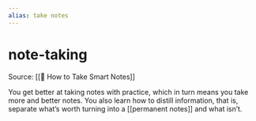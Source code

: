```yaml
---
alias: take notes
---
```


# note-taking
Source: [[📕 How to Take Smart Notes]]

You get better at taking notes with practice, which in turn means you take more and better notes. You also learn how to distill information, that is, separate what’s worth turning into a [[permanent notes]] and what isn’t.